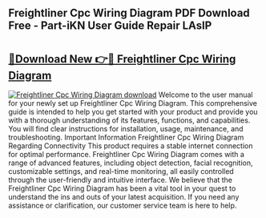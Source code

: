 ## Freightliner Cpc Wiring Diagram PDF Download Free - Part-iKN User Guide Repair LAslP

# <h2><a href="http://dfrflqw.blite.top/?on=Freightliner+Cpc+Wiring+Diagram">🔗Download New 👉🔴 Freightliner Cpc Wiring Diagram</a></h2>

[![Freightliner Cpc Wiring Diagram download](https://i.imgur.com/lujVjoI.png)](http://dfrflqw.blite.top/?on=Freightliner+Cpc+Wiring+Diagram)
Welcome to the user manual for your newly set up Freightliner Cpc Wiring Diagram. This comprehensive guide is intended to help you get started with your product and provide you with a thorough understanding of its features, functions, and capabilities. You will find clear instructions for installation, usage, maintenance, and troubleshooting. Important Information Freightliner Cpc Wiring Diagram Regarding Connectivity This product requires a stable internet connection for optimal performance. Freightliner Cpc Wiring Diagram comes with a range of advanced features, including object detection, facial recognition, customizable settings, and real-time monitoring, all easily controlled through the user-friendly and intuitive interface. We believe that the Freightliner Cpc Wiring Diagram has been a vital tool in your quest to understand the ins and outs of your latest acquisition. If you need any assistance or clarification, our customer service team is here to help.
